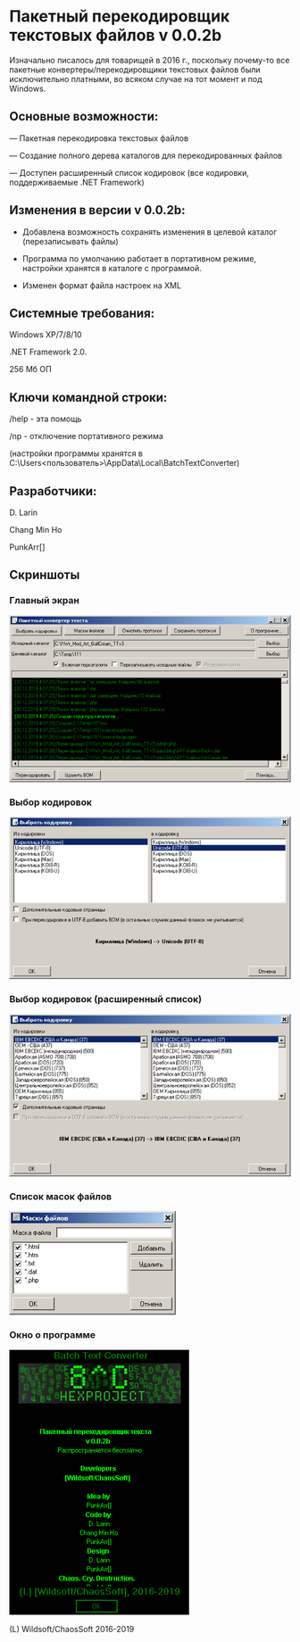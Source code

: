 # Пакетный перекодировщик текстовых файлов v 0.0.2b

Изначально писалось для товарищей в 2016 г., поскольку почему-то все пакетные конвертеры/перекодировщики текстовых файлов были исключительно платными, во всяком случае на тот момент и под Windows.

## Основные возможности:

— Пакетная перекодировка текстовых файлов

— Создание полного дерева каталогов для перекодированных файлов

— Доступен расширенный список кодировок (все кодировки, поддерживаемые .NET Framework)

## Изменения в версии v 0.0.2b:

- Добавлена возможность сохранять изменения в целевой каталог (перезаписывать файлы)

- Программа по умолчанию работает в портативном режиме, настройки хранятся в каталоге с программой.

- Изменен формат файла настроек на XML

## Системные требования:

Windows XP/7/8/10

.NET Framework 2.0.

256 Мб ОП

## Ключи командной строки:

/help - эта помощь

/np - отключение портативного режима 

(настройки программы хранятся в C:\Users\<пользователь>\AppData\Local\BatchTextConverter\)

## Разработчики:

D. Larin

Chang Min Ho

PunkArr[]

## Скриншоты

### Главный экран

![Main screen](/screens/MainScreen.png)

### Выбор кодировок

![Select encodings](/screens/SelectEncodings.png)

### Выбор кодировок (расширенный список)

![Select encodings full list](/screens/SelectEncodingsFull.png)

### Список масок файлов

![File masks list](/screens/SetMasks.png)

### Окно о программе

![About](/screens/About.png)

(L) Wildsoft/ChaosSoft 2016-2019